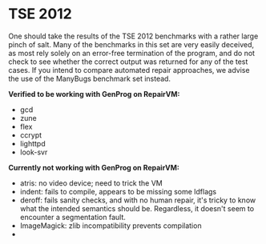 TSE 2012
========

One should take the results of the TSE 2012 benchmarks with a rather large
pinch of salt. Many of the benchmarks in this set are very easily deceived, as
most rely solely on an error-free termination of the program, and do not check
to see whether the correct output was returned for any of the test cases. If
you intend to compare automated repair approaches, we advise the use of the
ManyBugs benchmark set instead.

**Verified to be working with GenProg on RepairVM:**

* gcd
* zune
* flex
* ccrypt
* lighttpd
* look-svr

**Currently not working with GenProg on RepairVM:**

* atris: no video device; need to trick the VM
* indent: fails to compile, appears to be missing some ldflags
* deroff: fails sanity checks, and with no human repair, it's tricky to know
    what the intended semantics should be. Regardless, it doesn't seem to
    encounter a segmentation fault.
* ImageMagick: zlib incompatibility prevents compilation
* 
